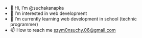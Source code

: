- 👋 Hi, I’m @suchakanapka
- 👀 I’m interested in web development
- 🌱 I’m currently learning web development in school (technic programmer)
- 📫 How to reach me  szym0nsuchy.06@gmail.com

<!---
suchakanapka/suchakanapka is a ✨ special ✨ repository because its `README.md` (this file) appears on your GitHub profile.
You can click the Preview link to take a look at your changes.
--->
